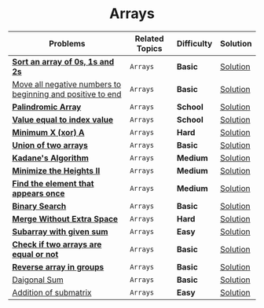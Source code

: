 <div align = "center">

# Arrays

| Problems                                                                                                                                                                 | Related Topics | Difficulty | Solution                                                                                                           |
| ------------------------------------------------------------------------------------------------------------------------------------------------------------------------ | -------------- | ---------- | ------------------------------------------------------------------------------------------------------------------ |
| [**Sort an array of 0s, 1s and 2s**](https://practice.geeksforgeeks.org/problems/sort-an-array-of-0s-1s-and-2s4231/1#)                                                   | `Arrays`       | **Basic**  | [Solution](../Arrays/001.Sort_an_array_of_0s,_1s_and_2s.cpp)                                                       |
| [Move all negative numbers to beginning and positive to end](https://www.geeksforgeeks.org/move-negative-numbers-beginning-positive-end-constant-extra-space/)           | `Arrays`       | **Basic**  | [Solution](../Arrays/002.Move_all_negative_numbers_to_beginning_and_positive_to_end_with_constant_extra_space.cpp) |
| [**Palindromic Array**](https://practice.geeksforgeeks.org/problems/palindromic-array-1587115620/1/?page=1&curated[]=7&sortBy=submissions)                               | `Arrays`       | **School** | [Solution](../Arrays/003.Palindromic_Array.cpp)                                                                    |
| [**Value equal to index value**](https://practice.geeksforgeeks.org/problems/value-equal-to-index-value1330/1/?page=1&curated[]=7&sortBy=submissions)                    | `Arrays`       | **School** | [Solution](<../Arrays/004.Minimum_X_(xor)_A.cpp>)                                                                  |
| [**Minimum X (xor) A**](https://practice.geeksforgeeks.org/problems/x-xor-a-is-minimum-and-set-bits-in-x-b/1#)                                                           | `Arrays`       | **Hard**   | [Solution](../Arrays/005.Union_of_two_arrays.cpp)                                                                  |
| [**Union of two arrays**](https://practice.geeksforgeeks.org/problems/union-of-two-arrays3538/1)                                                                         | `Arrays`       | **Basic**  | [Solution](../Arrays/006.Cyclically_rotate_an_array_by_one.cpp)                                                    |
| [**Kadane's Algorithm**](https://practice.geeksforgeeks.org/problems/kadanes-algorithm-1587115620/1#)                                                                    | `Arrays`       | **Medium** | [Solution](../Arrays/007.Kadane's_Algorithm.cpp)                                                                   |
| [**Minimize the Heights II**](https://practice.geeksforgeeks.org/problems/minimize-the-heights3351/1#)                                                                   | `Arrays`       | **Medium** | [Solution](../Arrays/008.Minimize_the_Heights_II.cpp)                                                              |
| [**Find the element that appears once**](https://practice.geeksforgeeks.org/problems/element-appearing-once2552/1#)                                                      | `Arrays`       | **Medium** | [Solution](../Arrays/009.Find_the_element_that_appears_once.cpp)                                                   |
| [**Binary Search**](https://practice.geeksforgeeks.org/problems/binary-search-1587115620/1/?page=1&curated[]=1&sortBy=submissions#)                                      | `Arrays`       | **Basic**  | [Solution](../Arrays/010.Binary_Search.cpp)                                                                        |
| [**Merge Without Extra Space**](https://practice.geeksforgeeks.org/problems/merge-two-sorted-arrays5135/1#)                                                              | `Arrays`       | **Hard**   | [Solution](../Arrays/011.Merge_Without_Extra_Space.cpp)                                                            |
| [**Subarray with given sum**](https://practice.geeksforgeeks.org/problems/subarray-with-given-sum-1587115621/1/?page=1&sortBy=submissions#)                              | `Arrays`       | **Easy**   | [Solution](../Arrays/012.Subarray_with_given_sum.cpp)                                                              |
| [**Check if two arrays are equal or not**](https://practice.geeksforgeeks.org/problems/check-if-two-arrays-are-equal-or-not3847/1?page=1&curated[]=1&sortBy=submissions) | `Arrays`       | **Basic**  | [Solution](../Arrays/013.Check_if_two_arrays_are_equal_or_not.cpp)                                                 |
| [**Reverse array in groups**](https://practice.geeksforgeeks.org/problems/reverse-array-in-groups0255/1?page=1&curated[]=1&sortBy=submissions)                           | `Arrays`       | **Basic**  | [Solution](../Arrays/014.Reverse_array_in_groups.cpp)                                                              |
| [Daigonal Sum](https://practice.geeksforgeeks.org/problems/sum-of-diagonals-1587115621/1?page=1&sortBy=accuracy)                                                         | `Arrays`       | **Basic**  | [Solution](../Arrays/015.Diagonal_Sum.c)                                                                           |
| [Addition of submatrix](https://practice.geeksforgeeks.org/problems/addition-of-submatrix5835/1?page=1&difficulty[]=0&category[]=Arrays&sortBy=accuracy)                 | `Arrays`       | **Easy**  | [Solution](../Arrays/016.Addition_of_submatrix.cpp)           |                                                     |

</div>
